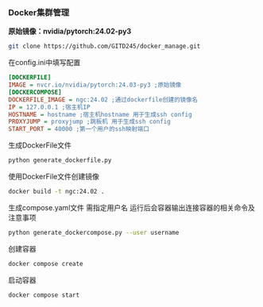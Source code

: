 ### Docker集群管理

**原始镜像：nvidia/pytorch:24.02-py3**

```bash
git clone https://github.com/GITD245/docker_manage.git
```

在config.ini中填写配置
```ini
[DOCKERFILE]
IMAGE = nvcr.io/nvidia/pytorch:24.03-py3 ;原始镜像
[DOCKERCOMPOSE]
DOCKERFILE_IMAGE = ngc:24.02 ;通过dockerfile创建的镜像名
IP = 127.0.0.1 ;宿主机IP
HOSTNAME = hostname ;宿主机hostname 用于生成ssh config
PROXYJUMP = proxyjump ;跳板机 用于生成ssh config
START_PORT = 40000 ;第一个用户的ssh映射端口
```

生成DockerFile文件
```bash
python generate_dockerfile.py
```
使用DockerFile文件创建镜像
```bash
docker build -t ngc:24.02 .
```
生成compose.yaml文件 需指定用户名 运行后会容器输出连接容器的相关命令及注意事项
```bash
python generate_dockercompose.py --user username
```
创建容器
```bash
docker compose create
```
启动容器
```bash
docker compose start
```